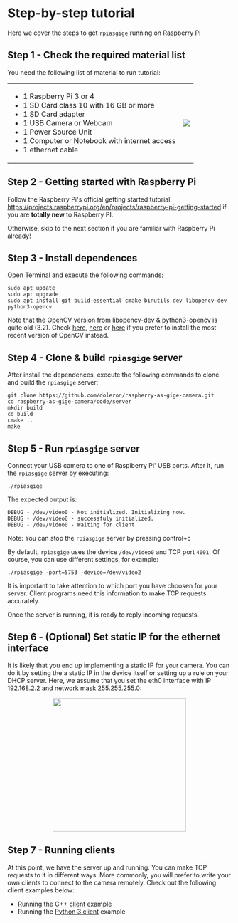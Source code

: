 # Step-by-step tutorial

Here we cover the steps to get `rpiasgige` running on Raspberry Pi

## Step 1 - Check the required material list

You need the following list of material to run tutorial:

<table border="0">
  <tr>
    <td>
      <ul>
        <li>1 Raspberry Pi 3 or 4</li>
        <li>1 SD Card class 10 with 16 GB or more</li>
        <li>1 SD Card adapter</li>
        <li>1 USB Camera or Webcam</li>
        <li>1 Power Source Unit</li>
        <li>1 Computer or Notebook with internet access</li>
        <li>1 ethernet cable</li>
      </ul>
    </td>
    <td valign="center"><img src="https://user-images.githubusercontent.com/9665358/131837147-8a8cbe5c-6073-40c5-b51d-68689479675c.png"></td>
  </tr>
</table>

## Step 2 - Getting started with Raspberry Pi

Follow the Raspberry Pi's official getting started tutorial: https://projects.raspberrypi.org/en/projects/raspberry-pi-getting-started if you are **totally new** to Raspberry PI. 

Otherwise, skip to the next section if you are familiar with Raspberry Pi already!

## Step 3 - Install dependences

Open Terminal and execute the following commands:

```
sudo apt update
sudo apt upgrade
sudo apt install git build-essential cmake binutils-dev libopencv-dev python3-opencv 
```
Note that the OpenCV version from libopencv-dev & python3-opencv is quite old (3.2). Check [here](https://www.pyimagesearch.com/2018/09/26/install-opencv-4-on-your-raspberry-pi/), [here](https://www.jeremymorgan.com/tutorials/raspberry-pi/how-to-install-opencv-raspberry-pi/) or [here](https://learnopencv.com/install-opencv-4-on-raspberry-pi/) if you prefer to install the most recent version of OpenCV instead.

## Step 4 - Clone & build `rpiasgige` server

After install the dependences, execute the following commands to clone and build the `rpiasgige` server:

```
git clone https://github.com/doleron/raspberry-as-gige-camera.git
cd raspberry-as-gige-camera/code/server
mkdir build
cd build
cmake ..
make
```

## Step 5 - Run `rpiasgige` server

Connect your USB camera to one of Raspiberry Pi' USB ports. After it, run the `rpiasgige` server by executing:

```
./rpiasgige
```
The expected output is:

```
DEBUG - /dev/video0 - Not initialized. Initializing now.
DEBUG - /dev/video0 - successfuly initialized.
DEBUG - /dev/video0 - Waiting for client
```
Note: You can stop the `rpiasgige` server by pressing control+c

By default, `rpiasgige` uses the device `/dev/video0` and TCP port `4001`. Of course, you can use different settings, for example:

```
./rpiasgige -port=5753 -device=/dev/video2
```

It is important to take attention to which port you have choosen for your server. Client programs need this information to make TCP requests accurately.

Once the server is running, it is ready to reply incoming requests.

## Step 6 - (Optional) Set static IP for the ethernet interface

It is likely that you end up implementing a static IP for your camera. You can do it by setting the a static IP in the device itself or setting up a rule on your DHCP server. Here, we assume that you set the eth0 interface with IP 192.168.2.2 and network mask 255.255.255.0:

<p align="center">
  <img  width="300" src="https://user-images.githubusercontent.com/9665358/131861401-0bf7249c-a2ad-489b-8fff-4c128654e87b.png">
</p>

## Step 7 - Running clients

At this point, we have the server up and running. You can make TCP requests to it in different ways. More commonly, you will prefer to write your own clients to connect to the camera remotely. Check out the following client examples below:

- Running the [C++ client](https://github.com/doleron/raspberry-as-gige-camera/blob/main/docs/cpp_client_tutorial.md) example
- Running the [Python 3 client](https://github.com/doleron/raspberry-as-gige-camera/blob/main/docs/python3_client_tutorial.md) example
